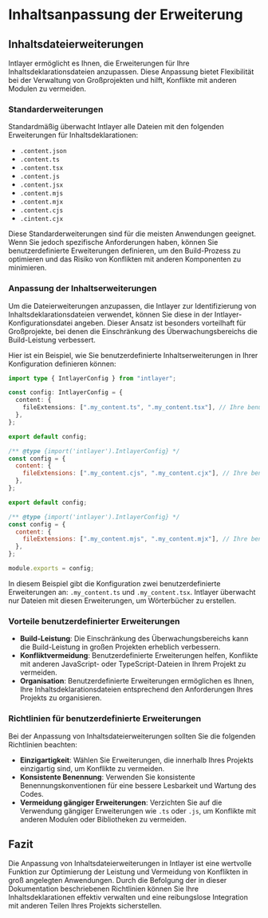 # Inhaltsanpassung der Erweiterung

## Inhaltsdateierweiterungen

Intlayer ermöglicht es Ihnen, die Erweiterungen für Ihre Inhaltsdeklarationsdateien anzupassen. Diese Anpassung bietet Flexibilität bei der Verwaltung von Großprojekten und hilft, Konflikte mit anderen Modulen zu vermeiden.

### Standarderweiterungen

Standardmäßig überwacht Intlayer alle Dateien mit den folgenden Erweiterungen für Inhaltsdeklarationen:

- `.content.json`
- `.content.ts`
- `.content.tsx`
- `.content.js`
- `.content.jsx`
- `.content.mjs`
- `.content.mjx`
- `.content.cjs`
- `.cintent.cjx`

Diese Standarderweiterungen sind für die meisten Anwendungen geeignet. Wenn Sie jedoch spezifische Anforderungen haben, können Sie benutzerdefinierte Erweiterungen definieren, um den Build-Prozess zu optimieren und das Risiko von Konflikten mit anderen Komponenten zu minimieren.

### Anpassung der Inhaltserweiterungen

Um die Dateierweiterungen anzupassen, die Intlayer zur Identifizierung von Inhaltsdeklarationsdateien verwendet, können Sie diese in der Intlayer-Konfigurationsdatei angeben. Dieser Ansatz ist besonders vorteilhaft für Großprojekte, bei denen die Einschränkung des Überwachungsbereichs die Build-Leistung verbessert.

Hier ist ein Beispiel, wie Sie benutzerdefinierte Inhaltserweiterungen in Ihrer Konfiguration definieren können:

```typescript fileName="intlayer.config.ts" codeFormat="typescript"
import type { IntlayerConfig } from "intlayer";

const config: IntlayerConfig = {
  content: {
    fileExtensions: [".my_content.ts", ".my_content.tsx"], // Ihre benutzerdefinierten Erweiterungen
  },
};

export default config;
```

```javascript fileName="intlayer.config.mjs" codeFormat="esm"
/** @type {import('intlayer').IntlayerConfig} */
const config = {
  content: {
    fileExtensions: [".my_content.cjs", ".my_content.cjx"], // Ihre benutzerdefinierten Erweiterungen
  },
};

export default config;
```

```javascript fileName="intlayer.config.cjs" codeFormat="commonjs"
/** @type {import('intlayer').IntlayerConfig} */
const config = {
  content: {
    fileExtensions: [".my_content.mjs", ".my_content.mjx"], // Ihre benutzerdefinierten Erweiterungen
  },
};

module.exports = config;
```

In diesem Beispiel gibt die Konfiguration zwei benutzerdefinierte Erweiterungen an: `.my_content.ts` und `.my_content.tsx`. Intlayer überwacht nur Dateien mit diesen Erweiterungen, um Wörterbücher zu erstellen.

### Vorteile benutzerdefinierter Erweiterungen

- **Build-Leistung**: Die Einschränkung des Überwachungsbereichs kann die Build-Leistung in großen Projekten erheblich verbessern.
- **Konfliktvermeidung**: Benutzerdefinierte Erweiterungen helfen, Konflikte mit anderen JavaScript- oder TypeScript-Dateien in Ihrem Projekt zu vermeiden.
- **Organisation**: Benutzerdefinierte Erweiterungen ermöglichen es Ihnen, Ihre Inhaltsdeklarationsdateien entsprechend den Anforderungen Ihres Projekts zu organisieren.

### Richtlinien für benutzerdefinierte Erweiterungen

Bei der Anpassung von Inhaltsdateierweiterungen sollten Sie die folgenden Richtlinien beachten:

- **Einzigartigkeit**: Wählen Sie Erweiterungen, die innerhalb Ihres Projekts einzigartig sind, um Konflikte zu vermeiden.
- **Konsistente Benennung**: Verwenden Sie konsistente Benennungskonventionen für eine bessere Lesbarkeit und Wartung des Codes.
- **Vermeidung gängiger Erweiterungen**: Verzichten Sie auf die Verwendung gängiger Erweiterungen wie `.ts` oder `.js`, um Konflikte mit anderen Modulen oder Bibliotheken zu vermeiden.

## Fazit

Die Anpassung von Inhaltsdateierweiterungen in Intlayer ist eine wertvolle Funktion zur Optimierung der Leistung und Vermeidung von Konflikten in groß angelegten Anwendungen. Durch die Befolgung der in dieser Dokumentation beschriebenen Richtlinien können Sie Ihre Inhaltsdeklarationen effektiv verwalten und eine reibungslose Integration mit anderen Teilen Ihres Projekts sicherstellen.
